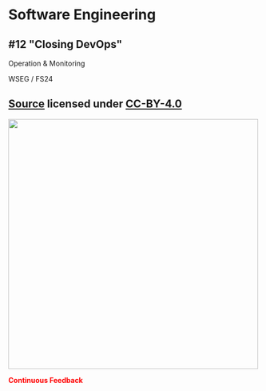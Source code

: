 # Software Engineering

## #12 "Closing DevOps"

Operation & Monitoring

WSEG / FS24

[Source](https://github.com/digital-sustainability/module-wseg/tree/main/docs/slides/content/12) licensed under [CC-BY-4.0](https://github.com/digital-sustainability/module-wseg/blob/main/LICENSE)
--
<img src="https://miro.medium.com/v2/resize:fit:2000/format:webp/1*57INuyf56018l0Y_Pel0ig.png" height="500px" />

<span style="color:red">**Continuous Feedback**</span>